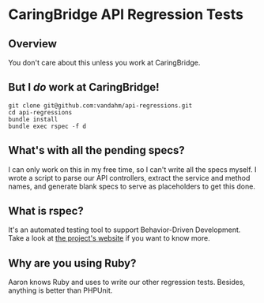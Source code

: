 # CaringBridge API Regression Tests

## Overview
You don't care about this unless you work at CaringBridge.

## But I *do* work at CaringBridge! ##

    git clone git@github.com:vandahm/api-regressions.git
    cd api-regressions
    bundle install
    bundle exec rspec -f d

## What's with all the pending specs? ##
I can only work on this in my free time, so I can't write all the specs myself.
I wrote a script to parse our API controllers, extract the service and method names,
and generate blank specs to serve as placeholders to get this done.

## What is rspec? ##
It's an automated testing tool to support Behavior-Driven Development. Take a look
at [the project's website](http://rspec.info/) if you want to know more.

## Why are you using Ruby? ##
Aaron knows Ruby and uses to write our other regression tests. Besides, anything
is better than PHPUnit.

